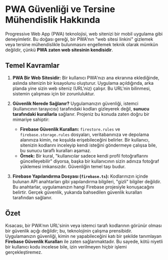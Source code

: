 # PWA Güvenliği ve Tersine Mühendislik Hakkında

Progressive Web App (PWA) teknolojisi, web sitenizi bir mobil uygulama gibi deneyimletir. Bu doğası gereği, bir PWA'nın "web sitesi linkini" gizlemek veya tersine mühendislikle bulunmasını engellemek teknik olarak mümkün değildir, çünkü **PWA zaten web sitesinin kendisidir**.

## Temel Kavramlar

1.  **PWA Bir Web Sitesidir:** Bir kullanıcı PWA'nızı ana ekranına eklediğinde, aslında sitenizin bir kısayolunu oluşturur. Uygulama açıldığında, arka planda yine sizin web siteniz (URL'niz) çalışır. Bu URL'nin bilinmesi, sistemin çalışması için bir zorunluluktur.

2.  **Güvenlik Nerede Sağlanır?** Uygulamanızın güvenliği, istemci (kullanıcının tarayıcısı) tarafındaki kodları gizleyerek değil, **sunucu tarafındaki kurallarla** sağlanır. Projeniz bu konuda zaten doğru bir mimariye sahiptir:
    *   **Firebase Güvenlik Kuralları:** `firestore.rules` ve `firebase.storage.rules` dosyaları, veritabanınıza ve depolama alanınıza kimin, ne koşulda erişebileceğini belirler. Bir kullanıcı, sitenizin kodlarını inceleyip kendi isteğini göndermeye çalışsa bile, bu sunucu taraflı kuralları aşamaz.
    *   **Örnek:** Bir kural, "kullanıcılar sadece kendi profil fotoğraflarını güncelleyebilir" diyorsa, başka bir kullanıcının sizin adınıza fotoğraf yüklemesi imkansızdır. Güvenliğin temel taşı budur.

3.  **Firebase Yapılandırma Dosyası (`firebase.ts`):** Kodlarınızın içinde bulunan API anahtarları gibi yapılandırma bilgileri, "gizli" bilgiler değildir. Bu anahtarlar, uygulamanızın hangi Firebase projesiyle konuşacağını belirtir. Gerçek güvenlik, yukarıda bahsedilen güvenlik kuralları tarafından sağlanır.

## Özet

Kısacası, bir PWA'nın URL'sinin veya istemci tarafı kodlarının görünür olması bir güvenlik açığı değildir; bu, teknolojinin çalışma prensibidir. Uygulamanızın güvenliği, kimin ne yapabileceğini katı bir şekilde tanımlayan **Firebase Güvenlik Kuralları** ile zaten sağlanmaktadır. Bu sayede, kötü niyetli bir kullanıcı kodu incelese bile, izin verilmeyen hiçbir işlemi gerçekleştiremez.
